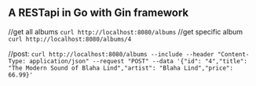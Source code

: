 ## A RESTapi in Go with Gin framework

//get all albums
``
curl http://localhost:8080/albums
``
//get specific album
``
curl http://localhost:8080/albums/4
``

//post:
``
curl http://localhost:8080/albums --include --header "Content-Type: application/json" --request "POST" --data '{"id": "4","title": "The Modern Sound of Blaha Lind","artist": "Blaha Lind","price": 66.99}'
``